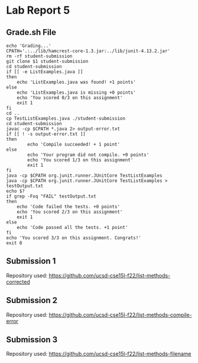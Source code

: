 # Lab Report 5
## Grade.sh File
```
echo 'Grading...'
CPATH='.:../lib/hamcrest-core-1.3.jar:../lib/junit-4.13.2.jar'
rm -rf student-submission
git clone $1 student-submission
cd student-submission
if [[ -e ListExamples.java ]]
then
    echo 'ListExamples.java was found! +1 points'
else
    echo 'ListExamples.java is missing +0 points'
    echo 'You scored 0/3 on this assignment'
    exit 1
fi
cd ..
cp TestListExamples.java ./student-submission
cd student-submission
javac -cp $CPATH *.java 2> output-error.txt
if [[ ! -s output-error.txt ]]
then
        echo 'Compile succeeded! + 1 point'
else
        echo 'Your program did not compile. +0 points'
        echo 'You scored 1/3 on this assignment'
        exit 1
fi
java -cp $CPATH org.junit.runner.JUnitCore TestListExamples
java -cp $CPATH org.junit.runner.JUnitCore TestListExamples > testOutput.txt
echo $?
if grep -Fxq "FAIL" testOutput.txt
then
    echo 'Code failed the tests. +0 points'
    echo 'You scored 2/3 on this assignment'
    exit 1
else
    echo 'Code passed all the tests. +1 point'
fi
echo 'You scored 3/3 on this assignment. Congrats!'
exit 0
```
## Submission 1
Repository used: https://github.com/ucsd-cse15l-f22/list-methods-corrected
## Submission 2
Repository used: https://github.com/ucsd-cse15l-f22/list-methods-compile-error
## Submission 3
Repository used: https://github.com/ucsd-cse15l-f22/list-methods-filename


